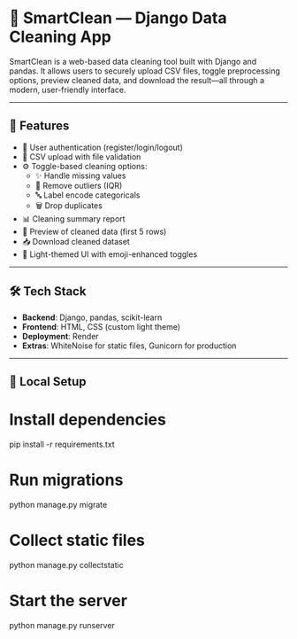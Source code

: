 # 🧼 SmartClean — Django Data Cleaning App

SmartClean is a web-based data cleaning tool built with Django and pandas. It allows users to securely upload CSV files, toggle preprocessing options, preview cleaned data, and download the result—all through a modern, user-friendly interface.

---

## 🚀 Features

- 🔐 User authentication (register/login/logout)
- 📁 CSV upload with file validation
- ⚙️ Toggle-based cleaning options:
  - ✨ Handle missing values
  - 🚀 Remove outliers (IQR)
  - 🔤 Label encode categoricals
  - 🗑️ Drop duplicates
- 📊 Cleaning summary report
- 🧪 Preview of cleaned data (first 5 rows)
- 📥 Download cleaned dataset
- 🎨 Light-themed UI with emoji-enhanced toggles

---

## 🛠 Tech Stack

- **Backend**: Django, pandas, scikit-learn
- **Frontend**: HTML, CSS (custom light theme)
- **Deployment**: Render 
- **Extras**: WhiteNoise for static files, Gunicorn for production

---

## 🧪 Local Setup

# Install dependencies
pip install -r requirements.txt

# Run migrations
python manage.py migrate

# Collect static files
python manage.py collectstatic

# Start the server
python manage.py runserver



